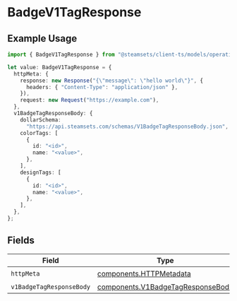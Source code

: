 # BadgeV1TagResponse

## Example Usage

```typescript
import { BadgeV1TagResponse } from "@steamsets/client-ts/models/operations";

let value: BadgeV1TagResponse = {
  httpMeta: {
    response: new Response("{\"message\": \"hello world\"}", {
      headers: { "Content-Type": "application/json" },
    }),
    request: new Request("https://example.com"),
  },
  v1BadgeTagResponseBody: {
    dollarSchema:
      "https://api.steamsets.com/schemas/V1BadgeTagResponseBody.json",
    colorTags: [
      {
        id: "<id>",
        name: "<value>",
      },
    ],
    designTags: [
      {
        id: "<id>",
        name: "<value>",
      },
    ],
  },
};
```

## Fields

| Field                                                                                  | Type                                                                                   | Required                                                                               | Description                                                                            |
| -------------------------------------------------------------------------------------- | -------------------------------------------------------------------------------------- | -------------------------------------------------------------------------------------- | -------------------------------------------------------------------------------------- |
| `httpMeta`                                                                             | [components.HTTPMetadata](../../models/components/httpmetadata.md)                     | :heavy_check_mark:                                                                     | N/A                                                                                    |
| `v1BadgeTagResponseBody`                                                               | [components.V1BadgeTagResponseBody](../../models/components/v1badgetagresponsebody.md) | :heavy_minus_sign:                                                                     | OK                                                                                     |